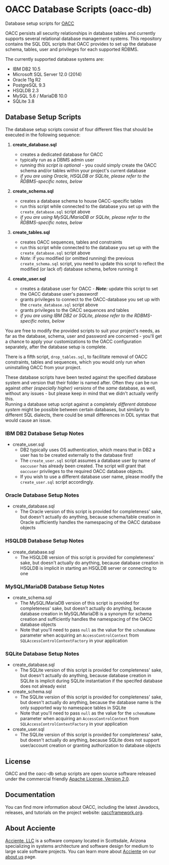 OACC Database Scripts (oacc-db)
===============================

Database setup scripts for [OACC](https://github.com/acciente/oacc)

OACC persists all security relationships in database tables and currently supports several relational database management systems.
This repository contains the SQL DDL scripts that OACC provides to set up the database schema, tables, user and privileges for each supported RDBMS.

The currently supported database systems are:

- IBM DB2 10.5
- Microsoft SQL Server 12.0 (2014)
- Oracle 11g R2
- PostgreSQL 9.3
- HSQLDB 2.3
- MySQL 5.6 / MariaDB 10.0
- SQLite 3.8

## Database Setup Scripts
The database setup scripts consist of four different files that should be executed in the following sequence:

1. **create_database.sql**
    + creates a dedicated database for OACC
    + typically run as a DBMS admin user
    + _running this script is optional_ - you could simply create the OACC schema and/or tables within your project's current database
    + _if you are using Oracle, HSQLDB or SQLite, please refer to the RDBMS-specific notes, below_

1. **create_schema.sql**
    + creates a database schema to house OACC-specific tables
    + run this script while connected to the database you set up with the `create_database.sql` script above
    + _if you are using MySQL/MariaDB or SQLite, please refer to the RDBMS-specific notes, below_

1. **create_tables.sql**
    + creates OACC sequences, tables and constraints
    + run this script while connected to the database you set up with the `create_database.sql` script above
    + _Note:_ if you modified (or omitted running) the previous `create_schema.sql` script, you need to update this script to reflect the modified (or lack of) database schema, before running it

1. **create_user.sql**
    + creates a database user for OACC - _**Note:**_ update this script to set the OACC database user's password!
    + grants privileges to connect to the OACC-database you set up with the `create_database.sql` script above
    + grants privileges to the OACC sequences and tables
    + _if you are using IBM DB2 or SQLite, please refer to the RDBMS-specific notes, below_

You are free to modify the provided scripts to suit your project's needs, as far as the database, schema, user and password are concerned - you'll get a chance to apply your customizations to the OACC configuration separately, after the database setup is complete.

There is a fifth script, `drop_tables.sql`, to facilitate removal of OACC constraints, tables and sequences, which you would only run when uninstalling OACC from your project.

These database scripts have been tested against the specified database system and version that their folder is named after. Often they can be run against _other (especially higher) versions_ of the _same_ database, as well, without any issues - but please keep in mind that we didn't actually verify this.  
Running a database setup script against a completely _different database system_ might be possible between certain databases, but similarly to different SQL dialects, there could be small differences in DDL syntax that would cause an issue. 

### IBM DB2 Database Setup Notes
- create_user.sql
    + DB2 typically uses OS authentication, which means that in DB2 a user has to be created externally to the database first!
    + The `create_user.sql` script assumes a database user by name of `oaccuser` has already been created.
    The script will grant that `oaccuser` privileges to the required OACC database objects.
    + If you wish to use a different database user name, please modify the `create_user.sql` script accordingly.

### Oracle Database Setup Notes
- create_database.sql
    + The Oracle version of this script is provided for completeness' sake, but doesn't actually do anything, because schema/table creation in Oracle sufficiently handles the namespacing of the OACC database objects

### HSQLDB Database Setup Notes
- create_database.sql
    + The HSQLDB version of this script is provided for completeness' sake, but doesn't actually do anything, because database creation in HSQLDB is implicit in starting an HSQLDB server or connecting to one

### MySQL/MariaDB Database Setup Notes
- create_schema.sql
    + The MySQL/MariaDB version of this script is provided for completeness' sake, but doesn't actually do anything, because database creation in MySQL/MariaDB is a synonym for schema creation and sufficiently handles the namespacing of the OACC database objects
    + Note that you'll need to pass `null` as the value for the `schemaName` parameter when acquiring an `AccessControlContext` from `SQLAccessControlContextFactory` in your application

### SQLite Database Setup Notes
- create_database.sql
    + The SQLite version of this script is provided for completeness' sake, but doesn't actually do anything, because database creation in SQLite is implicit during SQLite instantiation if the specifed database does not already exist
- create_schema.sql
    + The SQLite version of this script is provided for completeness' sake, but doesn't actually do anything, because the database name is the only supported way to namespace tables in SQLite
    + Note that you'll need to pass `null` as the value for the `schemaName` parameter when acquiring an `AccessControlContext` from `SQLAccessControlContextFactory` in your application
- create_user.sql
    + The SQLite version of this script is provided for completeness' sake, but doesn't actually do anything, because SQLite does not support user/account creation or granting authorization to database objects

## License
OACC and the oacc-db setup scripts are open source software released under the commercial friendly [Apache License, Version 2.0](http://www.apache.org/licenses/LICENSE-2.0).

## Documentation
You can find more information about OACC, including the latest Javadocs, releases, and tutorials on the project website:
[oaccframework.org](http://oaccframework.org).

## About Acciente
[Acciente, LLC](http://www.acciente.com) is a software company located in Scottsdale, Arizona specializing in systems architecture and software design for medium to large scale software projects.
You can learn more about [Acciente](http://www.acciente.com) on our [about us](http://www.acciente.com/index.php?cid=about) page.
